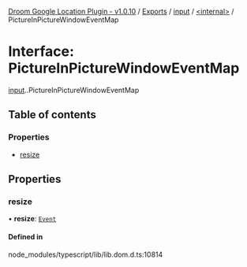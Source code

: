 [Droom Google Location Plugin - v1.0.10](../README.md) / [Exports](../modules.md) / [input](../modules/input.md) / [<internal\>](../modules/input._internal_.md) / PictureInPictureWindowEventMap

# Interface: PictureInPictureWindowEventMap

[input](../modules/input.md).[<internal>](../modules/input._internal_.md).PictureInPictureWindowEventMap

## Table of contents

### Properties

- [resize](input._internal_.PictureInPictureWindowEventMap.md#resize)

## Properties

### resize

• **resize**: [`Event`](../modules/input._internal_.md#event)

#### Defined in

node_modules/typescript/lib/lib.dom.d.ts:10814
